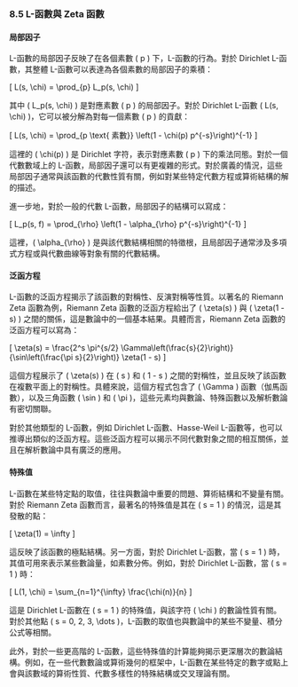 ### 8.5 L-函數與 Zeta 函數

#### 局部因子

L-函數的局部因子反映了在各個素數 \( p \) 下，L-函數的行為。對於 Dirichlet L-函數，其整體 L-函數可以表達為各個素數的局部因子的乘積：

\[
L(s, \chi) = \prod_{p} L_p(s, \chi)
\]

其中 \( L_p(s, \chi) \) 是對應素數 \( p \) 的局部因子。對於 Dirichlet L-函數 \( L(s, \chi) \)，它可以被分解為對每一個素數 \( p \) 的貢獻：

\[
L(s, \chi) = \prod_{p \text{ 素數}} \left(1 - \chi(p) p^{-s}\right)^{-1}
\]

這裡的 \( \chi(p) \) 是 Dirichlet 字符，表示對應素數 \( p \) 下的乘法同態。對於一個代數數域上的 L-函數，局部因子還可以有更複雜的形式。對於廣義的情況，這些局部因子通常與該函數的代數性質有關，例如對某些特定代數方程或算術結構的解的描述。

進一步地，對於一般的代數 L-函數，局部因子的結構可以寫成：

\[
L_p(s, f) = \prod_{\rho} \left(1 - \alpha_{\rho} p^{-s}\right)^{-1}
\]

這裡，\( \alpha_{\rho} \) 是與該代數結構相關的特徵根，且局部因子通常涉及多項式方程或與代數曲線等對象有關的代數結構。

#### 泛函方程

L-函數的泛函方程揭示了該函數的對稱性、反演對稱等性質。以著名的 Riemann Zeta 函數為例，Riemann Zeta 函數的泛函方程給出了 \( \zeta(s) \) 與 \( \zeta(1 - s) \) 之間的關係，這是數論中的一個基本結果。具體而言，Riemann Zeta 函數的泛函方程可以寫為：

\[
\zeta(s) = \frac{2^s \pi^{s/2} \Gamma\left(\frac{s}{2}\right)}{\sin\left(\frac{\pi s}{2}\right)} \zeta(1 - s)
\]

這個方程展示了 \( \zeta(s) \) 在 \( s \) 和 \( 1 - s \) 之間的對稱性，並且反映了該函數在複數平面上的對稱性。具體來說，這個方程式包含了 \( \Gamma \) 函數（伽馬函數），以及三角函數 \( \sin \) 和 \( \pi \)，這些元素均與數論、特殊函數以及解析數論有密切關聯。

對於其他類型的 L-函數，例如 Dirichlet L-函數、Hasse-Weil L-函數等，也可以推導出類似的泛函方程。這些泛函方程可以揭示不同代數對象之間的相互關係，並且在解析數論中具有廣泛的應用。

#### 特殊值

L-函數在某些特定點的取值，往往與數論中重要的問題、算術結構和不變量有關。對於 Riemann Zeta 函數而言，最著名的特殊值是其在 \( s = 1 \) 的情況，這是其發散的點：

\[
\zeta(1) = \infty
\]

這反映了該函數的極點結構。另一方面，對於 Dirichlet L-函數，當 \( s = 1 \) 時，其值可用來表示某些數論量，如素數分佈。例如，對於 Dirichlet L-函數，當 \( s = 1 \) 時：

\[
L(1, \chi) = \sum_{n=1}^{\infty} \frac{\chi(n)}{n}
\]

這是 Dirichlet L-函數在 \( s = 1 \) 的特殊值，與該字符 \( \chi \) 的數論性質有關。對於其他點 \( s = 0, 2, 3, \dots \)，L-函數的取值也與數論中的某些不變量、積分公式等相關。

此外，對於一些更高階的 L-函數，這些特殊值的計算能夠揭示更深層次的數論結構。例如，在一些代數數論或算術幾何的框架中，L-函數在某些特定的數字或點上會與該數域的算術性質、代數多樣性的特殊結構或交叉理論有關。